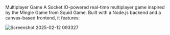 Multiplayer Game
A Socket.IO-powered real-time multiplayer game inspired by the Mingle Game from Squid Game. Built with a Node.js backend and a canvas-based frontend, it features:

![Screenshot 2025-02-12 093327](https://github.com/user-attachments/assets/ec4f7291-8134-4add-9965-be2518c027b8)
